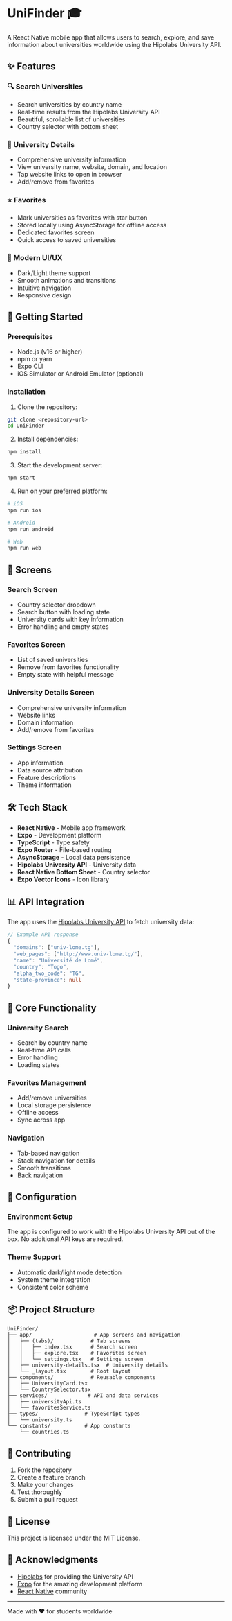# UniFinder 🎓

A React Native mobile app that allows users to search, explore, and save information about universities worldwide using the Hipolabs University API.

## ✨ Features

### 🔍 Search Universities
- Search universities by country name
- Real-time results from the Hipolabs University API
- Beautiful, scrollable list of universities
- Country selector with bottom sheet

### 🏫 University Details
- Comprehensive university information
- View university name, website, domain, and location
- Tap website links to open in browser
- Add/remove from favorites

### ⭐ Favorites
- Mark universities as favorites with star button
- Stored locally using AsyncStorage for offline access
- Dedicated favorites screen
- Quick access to saved universities

### 🎨 Modern UI/UX
- Dark/Light theme support
- Smooth animations and transitions
- Intuitive navigation
- Responsive design

## 🚀 Getting Started

### Prerequisites
- Node.js (v16 or higher)
- npm or yarn
- Expo CLI
- iOS Simulator or Android Emulator (optional)

### Installation

1. Clone the repository:
```bash
git clone <repository-url>
cd UniFinder
```

2. Install dependencies:
```bash
npm install
```

3. Start the development server:
```bash
npm start
```

4. Run on your preferred platform:
```bash
# iOS
npm run ios

# Android
npm run android

# Web
npm run web
```

## 📱 Screens

### Search Screen
- Country selector dropdown
- Search button with loading state
- University cards with key information
- Error handling and empty states

### Favorites Screen
- List of saved universities
- Remove from favorites functionality
- Empty state with helpful message

### University Details Screen
- Comprehensive university information
- Website links
- Domain information
- Add/remove from favorites

### Settings Screen
- App information
- Data source attribution
- Feature descriptions
- Theme information

## 🛠️ Tech Stack

- **React Native** - Mobile app framework
- **Expo** - Development platform
- **TypeScript** - Type safety
- **Expo Router** - File-based routing
- **AsyncStorage** - Local data persistence
- **Hipolabs University API** - University data
- **React Native Bottom Sheet** - Country selector
- **Expo Vector Icons** - Icon library

## 📊 API Integration

The app uses the [Hipolabs University API](http://universities.hipolabs.com) to fetch university data:

```typescript
// Example API response
{
  "domains": ["univ-lome.tg"],
  "web_pages": ["http://www.univ-lome.tg/"],
  "name": "Université de Lomé",
  "country": "Togo",
  "alpha_two_code": "TG",
  "state-province": null
}
```

## 🎯 Core Functionality

### University Search
- Search by country name
- Real-time API calls
- Error handling
- Loading states

### Favorites Management
- Add/remove universities
- Local storage persistence
- Offline access
- Sync across app

### Navigation
- Tab-based navigation
- Stack navigation for details
- Smooth transitions
- Back navigation

## 🔧 Configuration

### Environment Setup
The app is configured to work with the Hipolabs University API out of the box. No additional API keys are required.

### Theme Support
- Automatic dark/light mode detection
- System theme integration
- Consistent color scheme

## 📦 Project Structure

```
UniFinder/
├── app/                    # App screens and navigation
│   ├── (tabs)/            # Tab screens
│   │   ├── index.tsx      # Search screen
│   │   ├── explore.tsx    # Favorites screen
│   │   └── settings.tsx   # Settings screen
│   ├── university-details.tsx  # University details
│   └── _layout.tsx        # Root layout
├── components/            # Reusable components
│   ├── UniversityCard.tsx
│   └── CountrySelector.tsx
├── services/             # API and data services
│   ├── universityApi.ts
│   └── favoritesService.ts
├── types/               # TypeScript types
│   └── university.ts
└── constants/           # App constants
    └── countries.ts
```

## 🤝 Contributing

1. Fork the repository
2. Create a feature branch
3. Make your changes
4. Test thoroughly
5. Submit a pull request

## 📄 License

This project is licensed under the MIT License.

## 🙏 Acknowledgments

- [Hipolabs](http://universities.hipolabs.com) for providing the University API
- [Expo](https://expo.dev) for the amazing development platform
- [React Native](https://reactnative.dev) community

---

Made with ❤️ for students worldwide
